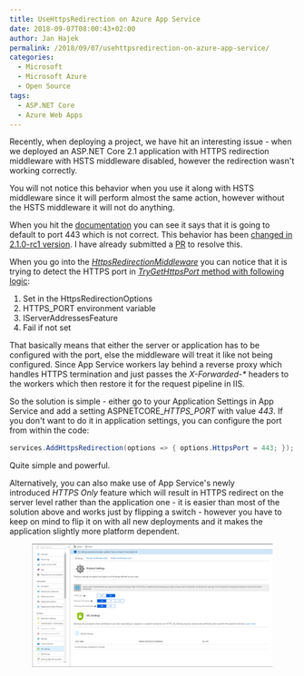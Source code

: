 ```yaml
---
title: UseHttpsRedirection on Azure App Service
date: 2018-09-07T08:00:43+02:00
author: Jan Hajek
permalink: /2018/09/07/usehttpsredirection-on-azure-app-service/
categories:
  - Microsoft
  - Microsoft Azure
  - Open Source
tags:
  - ASP.NET Core
  - Azure Web Apps
---
```


<p>Recently, when deploying a project, we have hit an interesting issue - when we deployed an ASP.NET Core 2.1 application with HTTPS redirection middleware with HSTS middleware disabled, however the redirection wasn't working correctly.</p>

<!--more-->

<p>You will not notice this behavior when you use it along with HSTS middleware since it will perform almost the same action, however without the HSTS middleware it will not do anything.</p>

<p>When you hit the <a href="https://github.com/aspnet/Docs/blob/6045abe21b5e449bc4bf1f6a8a9e902c75542e0c/aspnetcore/security/enforcing-ssl.md">documentation</a> you can see it says that it is going to default to port 443 which is not correct. This behavior has been <a href="https://github.com/aspnet/Announcements/issues/301">changed in 2.1.0-rc1 version</a>. I have already submitted a <a href="https://github.com/aspnet/Docs/pull/8390">PR</a> to resolve this.</p>

<p>When you go into the&nbsp;<a href="https://github.com/aspnet/BasicMiddleware/blob/f320511b63da35571e890d53f3906c7761cd00a1/src/Microsoft.AspNetCore.HttpsPolicy/HttpsRedirectionMiddleware.cs"><em>HttpsRedirectionMiddleware</em></a>&nbsp;you can notice that it is trying to detect the HTTPS port in&nbsp;<a href="https://github.com/aspnet/BasicMiddleware/blob/f320511b63da35571e890d53f3906c7761cd00a1/src/Microsoft.AspNetCore.HttpsPolicy/HttpsRedirectionMiddleware.cs#L108"><em>TryGetHttpsPort</em> method with following logic</a>:</p>

<ol><li>Set in the HttpsRedirectionOptions</li><li>HTTPS_PORT environment variable</li><li>IServerAddressesFeature</li><li>Fail if not set</li></ol>

<p>That basically means that either the server or application has to be configured with the port, else the middleware will treat it like not being configured. Since App Service workers lay behind a reverse proxy which handles HTTPS termination and just passes the&nbsp;<em>X-Forwarded-*</em> headers to the workers which then restore it for the request pipeline in IIS.</p>

<p>So the solution is simple - either go to your Application Settings in App Service and add a setting ASPNETCORE_<em>HTTPS_PORT</em> with value&nbsp;<em>443</em>. If you don't want to do it in application settings, you can configure the port from within the code:</p>

```csharp
services.AddHttpsRedirection(options => { options.HttpsPort = 443; });
```

<p>Quite simple and powerful.</p>

<p>Alternatively, you can also make use of App Service's newly introduced&nbsp;<em>HTTPS Only</em> feature which will result in HTTPS redirect on the server level rather than the application one - it is easier than most of the solution above and works just by flipping a switch - however you have to keep on mind to flip it on with all new deployments and it makes the application slightly more platform dependent.</p>
<figure class="wp-block-image"><img src="/uploads/2018/09/AppService-HTTPS-Configuration.png" alt="" class="wp-image-745"/></figure>
